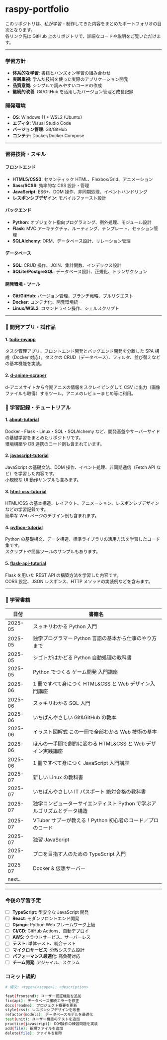 # raspy-portfolio

このリポジトリは、私が学習・制作してきた内容をまとめたポートフォリオの目次となります。  
各リンク先は GitHub 上のリポジトリで、詳細なコードや説明をご覧いただけます。

---

### 学習方針

- **体系的な学習**: 書籍とハンズオン学習の組み合わせ
- **実践重視**: 学んだ技術を使った実際のアプリケーション開発
- **品質意識**: シンプルで読みやすいコードの作成
- **継続的改善**: Git/GitHub を活用したバージョン管理と成長記録

### 開発環境

- **OS**: Windows 11 + WSL2 (Ubuntu)
- **エディタ**: Visual Studio Code
- **バージョン管理**: Git/GitHub
- **コンテナ**: Docker/Docker Compose

---

### 習得技術・スキル

#### フロントエンド

- **HTML5/CSS3**: セマンティック HTML、Flexbox/Grid、アニメーション
- **Sass/SCSS**: 効率的な CSS 設計・管理
- **JavaScript**: ES6+、DOM 操作、非同期処理、イベントハンドリング
- **レスポンシブデザイン**: モバイルファースト設計

#### バックエンド

- **Python**: オブジェクト指向プログラミング、例外処理、モジュール設計
- **Flask**: MVC アーキテクチャ、ルーティング、テンプレート、セッション管理
- **SQLAlchemy**: ORM、データベース設計、リレーション管理

#### データベース

- **SQL**: CRUD 操作、JOIN、集計関数、インデックス設計
- **SQLite/PostgreSQL**: データベース設計、正規化、トランザクション

#### 開発環境・ツール

- **Git/GitHub**: バージョン管理、ブランチ戦略、プルリクエスト
- **Docker**: コンテナ化、開発環境統一
- **Linux/WSL2**: コマンドライン操作、シェルスクリプト

---

### 📘 開発アプリ・試作品

#### 1. [todo-myapp](https://github.com/rasupy/todo-myapp.git)

タスク管理アプリ。フロントエンド開発とバッグエンド開発を分離した SPA 構成（Docker 対応）。タスクの CRUD（データベース）、フィルタ、並び替えなどの基本機能を実装。

#### 2. [d-anime-scraper](https://github.com/rasupy/d-anime-scraper.git)

d-アニメサイトから今期アニメの情報をスクレイピングして CSV に出力（画像ファイルも取得）するツール。アニメのレビューまとめ等に利用。

### 📘 学習記録・チュートリアル

#### 1. [about-tutorial](https://github.com/rasupy/about-tutorial.git)

Docker・Flask・Linux・SQL・SQLAlchemy など、開発基盤やサーバーサイドの基礎学習をまとめたリポジトリです。  
環境構築や DB 連携のコード例も含まれています。

#### 2. [javascript-tutorial](https://github.com/rasupy/javascript-tutorial.git)

JavaScript の基礎文法、DOM 操作、イベント処理、非同期通信（Fetch API など）を学習した内容です。  
小規模な UI 動作サンプルも含みます。

#### 3. [html-css-tutorial](https://github.com/rasupy/html-css-tutorial.git)

HTML/CSS の基本構造、レイアウト、アニメーション、レスポンシブデザインなどの学習記録です。  
簡単な Web ページのデザイン例も含まれます。

#### 4. [python-tutorial](https://github.com/rasupy/python-tutorial.git)

Python の基礎構文、データ構造、標準ライブラリの活用方法を学習したコード集です。  
スクリプトや簡易ツールのサンプルもあります。

#### 5. [flask-api-tutorial](https://github.com/rasupy/flask-api-tutorial.git)

Flask を用いた REST API の構築方法を学習した内容です。  
CORS 設定、JSON レスポンス、HTTP メソッドの実装例などを含みます。

---

### 📘 学習書籍

| 日付    | 書籍名                                                                   |
| ------- | ------------------------------------------------------------------------ |
| 2025-05 | スッキリわかる Python 入門                                               |
| 2025-05 | 独学プログラマー Python 言語の基本から仕事のやり方まで                   |
| 2025-05 | シゴトがはかどる Python 自動処理の教科書                                 |
| 2025-05 | Python でつくる ゲーム開発 入門講座                                      |
| 2025-06 | 1 冊ですべて身につく HTML&CSS と Web デザイン入門講座                    |
| 2025-06 | スッキリわかる SQL 入門                                                  |
| 2025-06 | いちばんやさしい Git&GitHub の教本                                       |
| 2025-06 | イラスト図解式 この一冊で全部わかる Web 技術の基本                       |
| 2025-06 | ほんの一手間で劇的に変わる HTML&CSS と Web デザイン実践講座              |
| 2025-06 | 1 冊ですべて身につく JavaScript 入門講座                                 |
| 2025-07 | 新しい Linux の教科書                                                    |
| 2025-07 | いちばんやさしい IT パスポート 絶対合格の教科書                          |
| 2025-07 | 独学コンピューターサイエンティスト Python で学ぶアルゴリズムとデータ構造 |
| 2025-07 | VTuber サプーが教える！Python 初心者のコード／プロのコード               |
| 2025-07 | 独習 JavaScript                                                          |
| 2025-07 | プロを目指す人のための TypeScript 入門                                   |
| 2025 07 | Docker & 仮想サーバー                                                    |
| next..  |                                                                          |

---

### 今後の学習予定

- [ ] **TypeScript**: 型安全な JavaScript 開発
- [ ] **React**: モダンフロントエンド開発
- [ ] **Django**: Python Web フレームワーク上級
- [ ] **CI/CD**: GitHub Actions、自動デプロイ
- [ ] **AWS**: クラウドサービス、サーバーレス
- [ ] **テスト**: 単体テスト、統合テスト
- [ ] **マイクロサービス**: 分散システム設計
- [ ] **パフォーマンス最適化**: 高負荷対応
- [ ] **チーム開発**: アジャイル、スクラム

### コミット規約

```bash
# 構文: <type>(<scope>): <description>

feat(frontend): ユーザー認証機能を追加
fix(api): データベース接続エラーを修正
docs(readme): プロジェクト概要を更新
style(css): レスポンシブデザインを改善
refactor(models): データベースモデルを最適化
test(unit): ユーザー機能のテストを追加
practice(javascript): DOM操作の練習問題を実装
add(file): 新規ファイルを追加
delete(file): ファイルを削除
```
